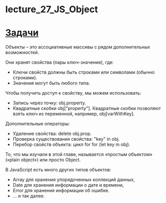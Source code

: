 # lecture_27_JS_Object
#  [Задачи ](https://github.com/schoolteacherMP/lecture_27_JS_Object/blob/main/tasks.md)  

Объекты – это ассоциативные массивы с рядом дополнительных возможностей.  

Они хранят свойства (пары ключ-значение), где:  
-  Ключи свойств должны быть строками или символами (обычно строками).  
-  Значения могут быть любого типа.  

Чтобы получить доступ к свойству, мы можем использовать:  
-  Запись через точку: obj.property.  
-  Квадратные скобки obj["property"]. Квадратные скобки позволяют взять ключ из переменной, например, obj[varWithKey].  

Дополнительные операторы:  
-  Удаление свойства: delete obj.prop.  
-  Проверка существования свойства: "key" in obj.  
-  Перебор свойств объекта: цикл for for (let key in obj).  

То, что мы изучали в этой главе, называется «простым объектом» («plain object») или просто Object.  

В JavaScript есть много других типов объектов:  
-  Array для хранения упорядоченных коллекций данных,  
-  Date для хранения информации о дате и времени,  
-  Error для хранения информации об ошибке.  
-  … и так далее.  
